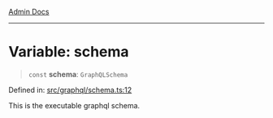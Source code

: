 [Admin Docs](/)

***

# Variable: schema

> `const` **schema**: `GraphQLSchema`

Defined in: [src/graphql/schema.ts:12](https://github.com/NishantSinghhhhh/talawa-api/blob/097322c0353ac6926bd36bdd4ea38c52c0dfde5d/src/graphql/schema.ts#L12)

This is the executable graphql schema.
